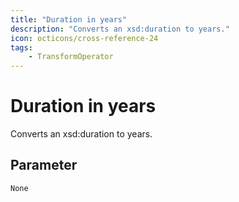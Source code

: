 ```yaml
---
title: "Duration in years"
description: "Converts an xsd:duration to years."
icon: octicons/cross-reference-24
tags: 
    - TransformOperator
---
```

# Duration in years
<!-- This file was generated - DO NOT CHANGE IT MANUALLY -->



Converts an xsd:duration to years.


## Parameter

`None`